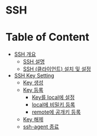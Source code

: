 SSH
===

# Table of Content
- [SSH 개요](ssh-outline.md)
  - [SSH 설명](ssh-abstract.md#ssh-개요)
  - [SSH (클라이언트) 설치 및 설정](ssh-abstract.md#ssh-client-set-up)
- [SSH Key Setting](ssh-key.md)
  - [Key 생성](ssh-key.md#1-ssh-key-생성)
  - [Key 등록](ssh-key.md#2-ssh-key-등록)
    - [Key를 local에 설정](ssh-key.md#1-local-config로-설정)
    - [local에 비밀키 등록](ssh-key.md#2-local에-등록)
    - [remote에 공개키 등록](ssh-key.md#3-remote에-등록)
  - [Key 해제](ssh-key.md#ssh-key-해제)
  - [ssh-agent 종료](ssh-key.md#ssh-agent-종료)